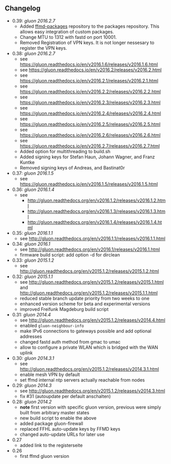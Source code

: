 
Changelog
---------
* 0.39: *gluon 2016.2.7*
  * Added [ffmd-packages](https://github.com/FreifunkMD/ffmd-packages) repository to the packages repository. This allows easy integration of custom packages.
  * Change MTU to 1312 with fastd on port 10001.
  * Removed Registration of VPN keys. It is not longer nessesary to register the VPN keys.
* 0.38: *gluon 2016.2.7*
  * see https://gluon.readthedocs.io/en/v2016.1.6/releases/v2016.1.6.html
  * see https://gluon.readthedocs.io/en/v2016.2/releases/v2016.2.html
  * see https://gluon.readthedocs.io/en/v2016.2.1/releases/v2016.2.1.html
  * see https://gluon.readthedocs.io/en/v2016.2.2/releases/v2016.2.2.html
  * see https://gluon.readthedocs.io/en/v2016.2.3/releases/v2016.2.3.html
  * see https://gluon.readthedocs.io/en/v2016.2.4/releases/v2016.2.4.html
  * see https://gluon.readthedocs.io/en/v2016.2.5/releases/v2016.2.5.html
  * see https://gluon.readthedocs.io/en/v2016.2.6/releases/v2016.2.6.html
  * see https://gluon.readthedocs.io/en/v2016.2.7/releases/v2016.2.7.html
  * Added option for multithreading to build.sh
  * Added signing keys for Stefan Haun, Johann Wagner, and Franz Kuntke
  * Removed signing keys of Andreas, and Bastinat0r
* 0.37: *gluon 2016.1.5*
  * see https://gluon.readthedocs.io/en/v2016.1.5/releases/v2016.1.5.html
* 0.36: *gluon 2016.1.4*
  * see
    * http://gluon.readthedocs.org/en/v2016.1.2/releases/v2016.1.2.html
    * http://gluon.readthedocs.org/en/v2016.1.3/releases/v2016.1.3.html
    * http://gluon.readthedocs.org/en/v2016.1.4/releases/v2016.1.4.html
* 0.35: *gluon 2016.1.1*
  * see http://gluon.readthedocs.org/en/v2016.1.1/releases/v2016.1.1.html
* 0.34: *gluon 2016.1*
  * see http://gluon.readthedocs.org/en/v2016.1/releases/v2016.1.html
  * firmware build script: add option -d for dirclean
* 0.33: *gluon 2015.1.2*
  * see http://gluon.readthedocs.org/en/v2015.1.2/releases/v2015.1.2.html
* 0.32: *gluon 2015.1.1*
  * see http://gluon.readthedocs.org/en/v2015.1.2/releases/v2015.1.html and http://gluon.readthedocs.org/en/v2015.1.2/releases/v2015.1.1.html
  * reduced stable branch update priority from two weeks to one
  * enhanced version scheme for beta and experimental versions
  * improved Freifunk Magdeburg build script
* 0.31: *gluon 2014.4*
  * see http://gluon.readthedocs.org/en/v2015.1.2/releases/v2014.4.html
  * enabled `gluon-neighbour-info`
  * make IPv6 connections to gateways possible and add optional addresses
  * changed fastd auth method from gmac to umac
  * allow to configure a private WLAN which is bridged with the WAN uplink
* 0.30: *gluon 2014.3.1*
  * see http://gluon.readthedocs.org/en/v2015.1.2/releases/v2014.3.1.html
  * enable mesh VPN by default
  * set ffmd internal ntp servers actually reachable from nodes
* 0.29: *gluon 2014.3*
  * see http://gluon.readthedocs.org/en/v2015.1.2/releases/v2014.3.html
  * fix #31 (autoupdate per default anschalten)
* 0.28: *gluon 2014.2*
  * **note** first version with specific gluon version, previous were
    simply built from arbitrary master states
  * new build script to enable the above
  * added package gluon-firewall
  * replaced FFHL auto-update keys by FFMD keys
  * changed auto-update URLs for later use
* 0.27
  * added link to the registerseite
* 0.26
  * first ffmd gluon version

